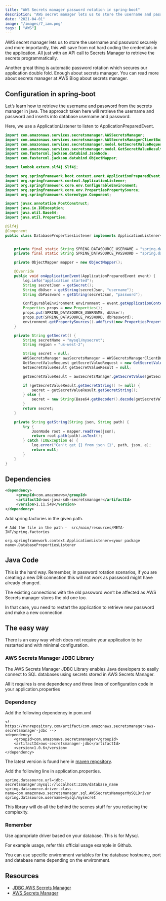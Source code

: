 ```yaml
---
title: "AWS Secrets manager password rotation in spring-boot"
description: "AWS secret manager lets us to store the username and password securely and ..."
date: "2021-04-01"
image: "/images/7_iam.png"
tags: [ "AWS"]
---
```


AWS secret manager lets us to store the username and password securely and more importantly, this will save from not hard coding the credentials in the application. All just with an API call to Secrets Manager to retrieve the secrets programmatically.


Another great thing is automatic password rotation which secures our application double fold. Enough about secrets manager. You can read more about secrets manager at AWS Blog about secrets manager.


## Configuration in spring-boot

Let’s learn how to retrieve the username and password from the secrets manager in java. The approach taken here will retrieve the username and password and inserts into database username and password.

Here, we use a ApplicationListener to listen to ApplicationPreparedEvent.

```java
import com.amazonaws.services.secretsmanager.AWSSecretsManager;
import com.amazonaws.services.secretsmanager.AWSSecretsManagerClientBuilder;
import com.amazonaws.services.secretsmanager.model.GetSecretValueRequest;
import com.amazonaws.services.secretsmanager.model.GetSecretValueResult;
import com.fasterxml.jackson.databind.JsonNode;
import com.fasterxml.jackson.databind.ObjectMapper;

import lombok.extern.slf4j.Slf4j;

import org.springframework.boot.context.event.ApplicationPreparedEvent;
import org.springframework.context.ApplicationListener;
import org.springframework.core.env.ConfigurableEnvironment;
import org.springframework.core.env.PropertiesPropertySource;
import org.springframework.stereotype.Component;

import javax.annotation.PostConstruct;
import java.io.IOException;
import java.util.Base64;
import java.util.Properties;

@Slf4j
@Component
public class DatabasePropertiesListener implements ApplicationListener<ApplicationPreparedEvent> {


    private final static String SPRING_DATASOURCE_USERNAME = "spring.datasource.username";
    private final static String SPRING_DATASOURCE_PASSWORD = "spring.datasource.password";

    private ObjectMapper mapper = new ObjectMapper();

    @Override
    public void onApplicationEvent(ApplicationPreparedEvent event) {
        log.info("application started");
        String secretJson = getSecret();
        String dbUser = getString(secretJson, "username");
        String dbPassword = getString(secretJson, "password");

        ConfigurableEnvironment environment = event.getApplicationContext().getEnvironment();
        Properties props = new Properties();
        props.put(SPRING_DATASOURCE_USERNAME, dbUser);
        props.put(SPRING_DATASOURCE_PASSWORD, dbPassword);
        environment.getPropertySources().addFirst(new PropertiesPropertySource("aws.secret.manager", props));
    }

    private String getSecret() {
        String secretName = "mysql/mysecret";
        String region = "us-west-2";

        String secret = null;
        AWSSecretsManager awsSecretsManager = AWSSecretsManagerClientBuilder.standard().withRegion(region).build();
        GetSecretValueRequest getSecretValueRequest = new GetSecretValueRequest().withSecretId(secretName);
        GetSecretValueResult getSecretValueResult = null;

        getSecretValueResult = awsSecretsManager.getSecretValue(getSecretValueRequest);

        if (getSecretValueResult.getSecretString() != null) {
            secret = getSecretValueResult.getSecretString();
        } else {
            secret = new String(Base64.getDecoder().decode(getSecretValueResult.getSecretBinary()).array());
        }
        return secret;
    }

    private String getString(String json, String path) {
        try {
            JsonNode root = mapper.readTree(json);
            return root.path(path).asText();
        } catch (IOException e) {
            log.error("Can't get {} from json {}", path, json, e);
            return null;
        }
    }
}

```

## Dependencies

```xml
<dependency>
     <groupId>com.amazonaws</groupId>
     <artifactId>aws-java-sdk-secretsmanager</artifactId>
     <version>1.11.549</version>
</dependency>
```

Add spring.factories in the given path.

```
# Add the file in the path -  src/main/resources/META-INF/spring.factories

org.springframework.context.ApplicationListener=<your package name>.DatabasePropertiesListener
```

## Java Code



This is the hard way. Remember, in password rotation scenarios, if you are creating a new DB connection this will not work as password might have already changed.



The existing connections with the old password won’t be affected as AWS Secrets manager stores the old one too.



In that case, you need to restart the application to retrieve new password and make a new connection.


## The easy way

There is an easy way which does not require your application to be restarted and with minimal configuration.

### AWS Secrets Manager JDBC Library

The AWS Secrets Manager JDBC Library enables Java developers to easily connect to SQL databases using secrets stored in AWS Secrets Manager.

All it requires is one dependency and three lines of configuration code in your application.properties

### Dependency

Add the following dependency in pom.xml

```
<!-- https://mvnrepository.com/artifact/com.amazonaws.secretsmanager/aws-secretsmanager-jdbc -->
<dependency>
    <groupId>com.amazonaws.secretsmanager</groupId>
    <artifactId>aws-secretsmanager-jdbc</artifactId>
    <version>1.0.6</version>
</dependency>
```

The latest version is found here in [maven repository](https://mvnrepository.com/artifact/com.amazonaws.secretsmanager/aws-secretsmanager-jdbc).

Add the following line in application.properties.

```
spring.datasource.url=jdbc-secretsmanager:mysql://localhost:3306/database_name
spring.datasource.driver-class-name=com.amazonaws.secretsmanager.sql.AWSSecretsManagerMySQLDriver
spring.datasource.username=mysql/mysecret
```

This library will do all the behind the scenes stuff for you reducing the complexity.

### Remember

Use appropriate driver based on your database. This is for Mysql.

For example usage, refer this official usage example in Github.

You can use specific environment variables for the database hostname, port and database name depending on the environment.



## Resources



* [JDBC AWS Secrets Manager](https://github.com/aws/aws-secretsmanager-jdbc)
* [AWS Secrets Manager](https://docs.aws.amazon.com/secretsmanager/latest/userguide/intro.html)

